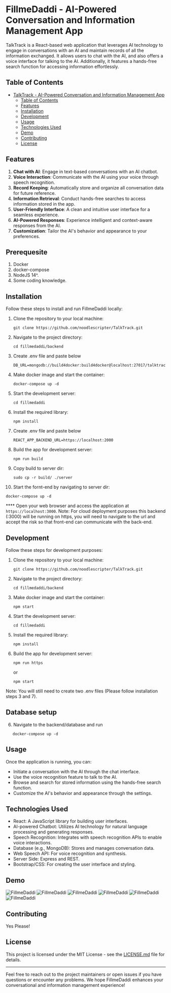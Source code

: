 # FillmeDaddi - AI-Powered Conversation and Information Management App

TalkTrack is a React-based web application that leverages AI technology to engage in conversations with an AI and maintain records of all the information exchanged. It allows users to chat with the AI, and also offers a voice interface for talking to the AI. Additionally, it features a hands-free search function for accessing information effortlessly.

## Table of Contents
- [TalkTrack - AI-Powered Conversation and Information Management App](#talktrack---ai-powered-conversation-and-information-management-app)
  - [Table of Contents](#table-of-contents)
  - [Features](#features)
  - [Installation](#installation)
  - [Development](#development)
  - [Usage](#usage)
  - [Technologies Used](#technologies-used)
  - [Demo](#demo)
  - [Contributing](#contributing)
  - [License](#license)

## Features

1. **Chat with AI**: Engage in text-based conversations with an AI chatbot.
2. **Voice Interaction**: Communicate with the AI using your voice through speech recognition.
3. **Record Keeping**: Automatically store and organize all conversation data for future reference.
4. **Information Retrieval**: Conduct hands-free searches to access information stored in the app.
5. **User-Friendly Interface**: A clean and intuitive user interface for a seamless experience.
6. **AI-Powered Responses**: Experience intelligent and context-aware responses from the AI.
7. **Customization**: Tailor the AI's behavior and appearance to your preferences.


## Prerequesite
1. Docker
2. docker-compose
3. NodeJS 14^.
5. Some coding knowledge.

## Installation

Follow these steps to install and run FillmeDaddi locally:

1. Clone the repository to your local machine:

   ```shell
   git clone https://github.com/noodlescripter/TalkTrack.git
   ```

2. Navigate to the project directory:

   ```shell
   cd fillmedaddi/backend
   ```
3. Create .env file and paste below
   ```shell
   DB_URL=mongodb://build4docker:build4docker@localhost:27017/talktrack
   ```

4. Make docker image and start the container:

   ```shell
   docker-compose up -d
   ```

5. Start the development server:

   ```shell
   cd fillmedaddi
   ```
6. Install the required library:

   ```shell
   npm install
   ```
7. Create .env file and paste below
   ```shell
   REACT_APP_BACKEND_URL=https://localhost:2000
   ```

8. Build the app for development server:

   ```shell
   npm run build
   ```

9. Copy build to server dir:

   ```shell
   sudo cp -r build/ ./server
   ```
10. Start the fornt-end by navigating to server dir:

   ```shell
   docker-compose up -d
   ```

**** Open your web browser and access the application at `https://localhost:3000`.
Note:  For cloud deployment purposes this backend (:3000) will be running on https, you will need to navigate to the url and accept the risk so that front-end can communicate with the back-end.

## Development

Follow these steps for development purposes:

1. Clone the repository to your local machine:

   ```shell
   git clone https://github.com/noodlescripter/TalkTrack.git
   ```

2. Navigate to the project directory:

   ```shell
   cd fillmedaddi/backend
   ```

3. Make docker image and start the container:

   ```shell
   npm start
   ```

4. Start the development server:

   ```shell
   cd fillmedaddi
   ```
5. Install the required library:

   ```shell
   npm install
   ```
6. Build the app for development server:

   ```shell
   npm run https 
   ```
   or

   ```shell
   npm start
   ```

Note: You will still need to create two .env files (Please follow installation steps 3 and 7).

## Database setup
6. Navigate to the backend/database and run 
```shell
   docker-compose up -d
```


## Usage

Once the application is running, you can:

- Initiate a conversation with the AI through the chat interface.
- Use the voice recognition feature to talk to the AI.
- Browse and search for stored information using the hands-free search function.
- Customize the AI's behavior and appearance through the settings.

## Technologies Used

- React: A JavaScript library for building user interfaces.
- AI-powered Chatbot: Utilizes AI technology for natural language processing and generating responses.
- Speech Recognition: Integrates with speech recognition APIs to enable voice interactions.
- Database (e.g., MongoDB): Stores and manages conversation data.
- Web Speech API: For voice recognition and synthesis.
- Server Side: Express and REST.
- Bootstrap/CSS: For creating the user interface and styling.

## Demo
![FillmeDaddi](images/1.png)
![FillmeDaddi](images/2.png)
![FillmeDaddi](images/3.png)
![FillmeDaddi](images/4.png)
![FillmeDaddi](images/6.png)
![FillmeDaddi](images/7.png)

## Contributing

Yes Please!

## License

This project is licensed under the MIT License - see the [LICENSE.md](LICENSE.md) file for details.

---

Feel free to reach out to the project maintainers or open issues if you have questions or encounter any problems. We hope FillmeDaddi enhances your conversational and information management experience!